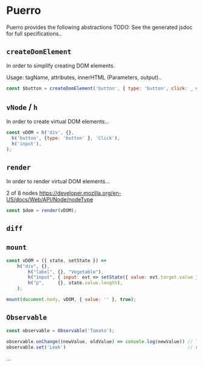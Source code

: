 # Puerro

Puerro provides the following abstractions
TODO: See the generated jsdoc for full specifications..

## `createDomElement`

In order to simplify creating DOM elements.

Usage: tagName, attributes, innerHTML
(Parameters, output)..

```js
const $button = createDomElement('button', { type: 'button', click: _ => console.log('Clicked')}, 'Go')
```

## `vNode` / `h`

In order to create virtual DOM elements...

```javascript
const vDOM = h('div', {}, 
  h('button', {type: 'button' }, 'Click'),
  h('input'),
);
```

## `render`

In order to render virtual DOM elements...

2 of 8 nodes https://developer.mozilla.org/en-US/docs/Web/API/Node/nodeType

```javascript
const $dom = render(vDOM);
```

## `diff`


## `mount`

```javascript
const vDOM = ({ state, setState }) =>
    h("div", {},
        h("label", {}, "Vegetable"),
        h("input", { input: evt => setState({ value: evt.target.value }) }),
        h("p",     {}, state.value.length),
    );

mount(document.body, vDOM, { value: '' }, true);
```

## `Observable`

```javascript
const observable = Observable('Tomato');

observable.onChange((newValue, oldValue) => console.log(newValue)) // Tomato
observable.set('Leek')                                             // Leek
```

...